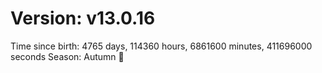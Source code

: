 # Version: v13.0.16
Time since birth: 4765 days, 114360 hours, 6861600 minutes, 411696000 seconds
Season: Autumn 🍁
